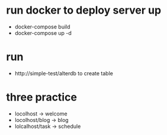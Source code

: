# run docker to deploy server up
- docker-compose build
- docker-compose up -d

# run
- http://simple-test/alterdb to create table

# three practice
- locolhost -> welcome
- locolhost/blog -> blog
- lolcalhost/task -> schedule
